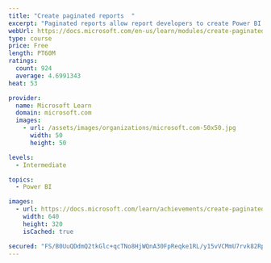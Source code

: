 ```yaml
---
title: "Create paginated reports  "
excerpt: "Paginated reports allow report developers to create Power BI artifacts that have tightly controlled rendering requirements. Paginated reports are ideal for creating sales invoices, receipts, purchase orders, and tabular data. This module will teach you how to create reports, add parameters, and work with tables and charts in paginated reports."
webUrl: https://docs.microsoft.com/en-us/learn/modules/create-paginated-reports-power-bi/
type: course
price: Free
length: PT60M
ratings:
  count: 924
  average: 4.6991343
heat: 53

provider:
  name: Microsoft Learn
  domain: microsoft.com
  images:
    - url: /assets/images/organizations/microsoft.com-50x50.jpg
      width: 50
      height: 50

levels:
  - Intermediate

topics:
  - Power BI

images:
  - url: https://docs.microsoft.com/learn/achievements/create-paginated-reports-power-bi-social.png
    width: 640
    height: 320
    isCached: true

secured: "FS/B0UuQDdmQ2tkGlc+qcTNo8HjWQnA30FpReqke1RL/y15vVCMmU7rvk82RpQlDWajDISe0GMFCZcffhGCaweT2tpXE9R04//I40J29cl70Wf0xSic39zBjs7oO9mJKt3ek+Q/YEYgGdH6bHitLUcj7AE7rnqM7nQGy8fnoB7dG7HpPxowV/od2JW9tHZ97SMih1PYEEMeYX6oSMEXrHEOCKVHbZcz4D7Ya6gh0WZCbWNz8aowyMQ9Somc+31dxT/IE5yE2ZxvJEDywZEAb9aFhgha+KXw8RQklzftW3yIvCtLhELFeTdt7LEdT8dpOHelIUZZ9frwgkJJ0o3XoRqPLP3cO1dmWSvspW/cWmSe/gnNSb+2GN5+wqJ9GRHqoJ2d4JuglUwnj/2quZvuJx0aqtw4G1Do/7cPUNzz2X+M=;Wh/gVspoSMMgnJCvIYq78Q=="
---
```


